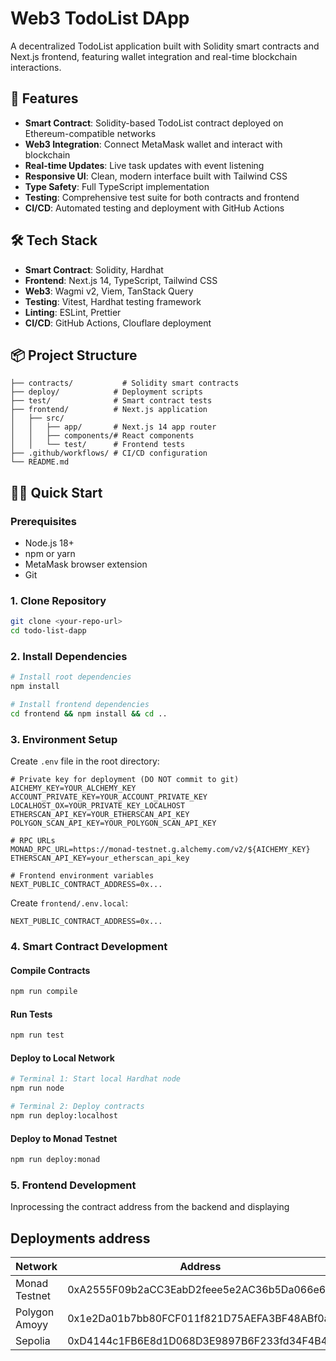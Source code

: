 # Web3 TodoList DApp

A decentralized TodoList application built with Solidity smart contracts and Next.js frontend, featuring wallet integration and real-time blockchain interactions.

## 🚀 Features

- **Smart Contract**: Solidity-based TodoList contract deployed on Ethereum-compatible networks
- **Web3 Integration**: Connect MetaMask wallet and interact with blockchain
- **Real-time Updates**: Live task updates with event listening
- **Responsive UI**: Clean, modern interface built with Tailwind CSS
- **Type Safety**: Full TypeScript implementation
- **Testing**: Comprehensive test suite for both contracts and frontend
- **CI/CD**: Automated testing and deployment with GitHub Actions

## 🛠 Tech Stack

- **Smart Contract**: Solidity, Hardhat
- **Frontend**: Next.js 14, TypeScript, Tailwind CSS
- **Web3**: Wagmi v2, Viem, TanStack Query
- **Testing**: Vitest, Hardhat testing framework
- **Linting**: ESLint, Prettier
- **CI/CD**: GitHub Actions, Clouflare deployment

## 📦 Project Structure

```
├── contracts/           # Solidity smart contracts
├── deploy/            # Deployment scripts
├── test/              # Smart contract tests
├── frontend/          # Next.js application
│   ├── src/
│   │   ├── app/       # Next.js 14 app router
│   │   ├── components/# React components
│   │   └── test/      # Frontend tests
├── .github/workflows/ # CI/CD configuration
└── README.md
```

## 🏃‍♂️ Quick Start

### Prerequisites

- Node.js 18+ 
- npm or yarn
- MetaMask browser extension
- Git

### 1. Clone Repository

```bash
git clone <your-repo-url>
cd todo-list-dapp
```

### 2. Install Dependencies

```bash
# Install root dependencies
npm install

# Install frontend dependencies
cd frontend && npm install && cd ..
```

### 3. Environment Setup

Create `.env` file in the root directory:

```env
# Private key for deployment (DO NOT commit to git)
AICHEMY_KEY=YOUR_ALCHEMY_KEY
ACCOUNT_PRIVATE_KEY=YOUR_ACCOUNT_PRIVATE_KEY
LOCALHOST_OX=YOUR_PRIVATE_KEY_LOCALHOST
ETHERSCAN_API_KEY=YOUR_ETHERSCAN_API_KEY
POLYGON_SCAN_API_KEY=YOUR_POLYGON_SCAN_API_KEY

# RPC URLs
MONAD_RPC_URL=https://monad-testnet.g.alchemy.com/v2/${AICHEMY_KEY}
ETHERSCAN_API_KEY=your_etherscan_api_key

# Frontend environment variables
NEXT_PUBLIC_CONTRACT_ADDRESS=0x...
```

Create `frontend/.env.local`:

```env
NEXT_PUBLIC_CONTRACT_ADDRESS=0x...
```

### 4. Smart Contract Development

#### Compile Contracts
```bash
npm run compile
```

#### Run Tests
```bash
npm run test
```

#### Deploy to Local Network
```bash
# Terminal 1: Start local Hardhat node
npm run node

# Terminal 2: Deploy contracts
npm run deploy:localhost
```

#### Deploy to Monad Testnet
```bash
npm run deploy:monad
```

### 5. Frontend Development
 Inprocessing the contract address from the backend and displaying


## Deployments address

|Network|Address|
|-------------|------------------------------------------|
|Monad Testnet|0xA2555F09b2aCC3EabD2feee5e2AC36b5Da066e61|
|Polygon Amoyy|0x1e2Da01b7bb80FCF011f821D75AEFA3BF48ABf0a|
|Sepolia|0xD4144c1FB6E8d1D068D3E9897B6F233fd34F4B4F|
 

